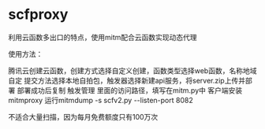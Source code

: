 # scfproxy

利用云函数多出口的特点，使用mitm配合云函数实现动态代理

使用方法：

腾讯云创建云函数，创建方式选择自定义创建，函数类型选择web函数，名称地域自定
提交方法选择本地自拍包，触发器选择新建api服务，将server.zip上传并部署
部署成功后复制 触发管理 里面的访问路径，填写在mitm.py中
客户端安装mitmproxy
运行mitmdump -s scfv2.py --listen-port 8082


不适合大量扫描，因为每月免费额度只有100万次

